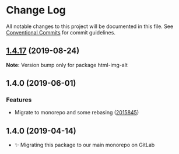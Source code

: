 # Change Log

All notable changes to this project will be documented in this file.
See [Conventional Commits](https://conventionalcommits.org) for commit guidelines.

## [1.4.17](https://gitlab.com/codsen/codsen/compare/html-img-alt@1.4.16...html-img-alt@1.4.17) (2019-08-24)

**Note:** Version bump only for package html-img-alt





## 1.4.0 (2019-06-01)

### Features

- Migrate to monorepo and some rebasing ([2015845](https://gitlab.com/codsen/codsen/commit/2015845))

## 1.4.0 (2019-04-14)

- ✨ Migrating this package to our main monorepo on GitLab
